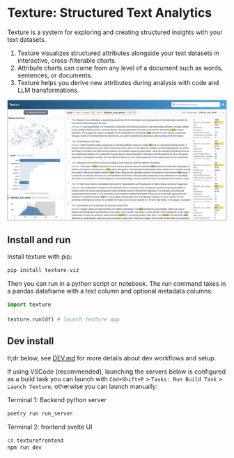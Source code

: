 # Texture: Structured Text Analytics

Texture is a system for exploring and creating structured insights with your text datasets.

1. Texture visualizes structured attributes alongside your text datasets in interactive, cross-filterable charts.
2. Attribute charts can come from any level of a document such as words, sentences, or documents.
3. Texture helps you derive new attributes during analysis with code and LLM transformations.

![screenshot of Texture interface](.github/screenshots/texture_sc.png)

## Install and run

Install texture with pip:

```bash
pip install texture-viz
```

Then you can run in a python script or notebook. The run command takes in a pandas dataframe with a text column and optional metadata columns:

```python
import texture

texture.run(df) # launch texture app

```

## Dev install

tl;dr below, see [DEV.md](DEV.md) for more details about dev workflows and setup.

If using VSCode (recommended), launching the servers below is configured as a build task you can launch with `Cmd+Shift+P` > `Tasks: Run Build Task` > `Launch Texture`; otherwise you can launch manually:

Terminal 1: Backend python server

```bash
poetry run run_server
```

Terminal 2: frontend svelte UI

```bash
cd texturefrontend
npm run dev
```
